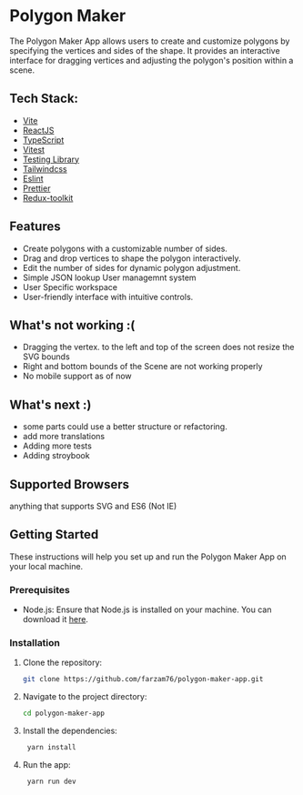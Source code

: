 # Polygon Maker

The Polygon Maker App allows users to create and customize polygons by specifying the vertices and sides of the shape. It provides an interactive interface for dragging vertices and adjusting the polygon's position within a scene.

## Tech Stack:

- [Vite](https://vitejs.dev)
- [ReactJS](https://reactjs.org)
- [TypeScript](https://www.typescriptlang.org)
- [Vitest](https://vitest.dev)
- [Testing Library](https://testing-library.com)
- [Tailwindcss](https://tailwindcss.com)
- [Eslint](https://eslint.org)
- [Prettier](https://prettier.io)
- [Redux-toolkit](https://redux-toolkit.js.org/)

## Features

- Create polygons with a customizable number of sides.
- Drag and drop vertices to shape the polygon interactively.
- Edit the number of sides for dynamic polygon adjustment.
- Simple JSON lookup User managemnt system
- User Specific workspace
- User-friendly interface with intuitive controls.

## What's not working :\(

- Dragging the vertex. to the left and top of the screen does not resize the SVG bounds
- Right and bottom bounds of the Scene are not working properly
- No mobile support as of now

## What's next :\)
- some parts could use a better structure or refactoring.
- add more translations
- Adding more tests
- Adding stroybook

## Supported Browsers

anything that supports SVG and ES6 (Not IE)

## Getting Started

These instructions will help you set up and run the Polygon Maker App on your local machine.

### Prerequisites

- Node.js: Ensure that Node.js is installed on your machine. You can download it [here](https://nodejs.org/).

### Installation

1. Clone the repository:

   ```bash
   git clone https://github.com/farzam76/polygon-maker-app.git
   ```

2. Navigate to the project directory:

   ```bash
   cd polygon-maker-app
   ```

3. Install the dependencies:

   ```bash
    yarn install
   ```

4. Run the app:

   ```bash
    yarn run dev
   ```
